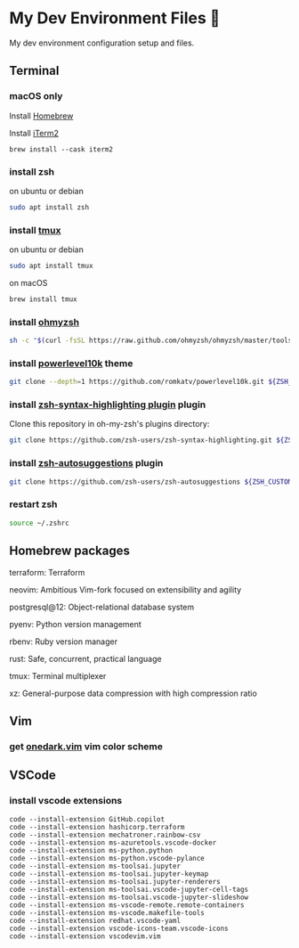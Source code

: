 # My Dev Environment Files 🚀

My dev environment configuration setup and files.

## Terminal

### macOS only

Install [Homebrew](https://docs.brew.sh/Installation)

Install [iTerm2](https://iterm2.com/)

```
brew install --cask iterm2
```

### install zsh

on ubuntu or debian

```bash
sudo apt install zsh
```

### install [tmux](https://github.com/tmux/tmux/wiki)

on ubuntu or debian

```bash
sudo apt install tmux
```

on macOS

```bash
brew install tmux
```

### install [ohmyzsh](https://ohmyz.sh/#install)

```bash
sh -c "$(curl -fsSL https://raw.github.com/ohmyzsh/ohmyzsh/master/tools/install.sh)"
```

### install [powerlevel10k](https://github.com/romkatv/powerlevel10k) theme

```bash
git clone --depth=1 https://github.com/romkatv/powerlevel10k.git ${ZSH_CUSTOM:-$HOME/.oh-my-zsh/custom}/themes/powerlevel10k
```

### install [zsh-syntax-highlighting plugin](https://github.com/zsh-users/zsh-syntax-highlighting/blob/master/INSTALL.md) plugin

Clone this repository in oh-my-zsh's plugins directory:

```bash
git clone https://github.com/zsh-users/zsh-syntax-highlighting.git ${ZSH_CUSTOM:-~/.oh-my-zsh/custom}/plugins/zsh-syntax-highlighting
```

### install [zsh-autosuggestions](https://github.com/zsh-users/zsh-autosuggestions/blob/master/INSTALL.md#oh-my-zsh) plugin

```bash
git clone https://github.com/zsh-users/zsh-autosuggestions ${ZSH_CUSTOM:-~/.oh-my-zsh/custom}/plugins/zsh-autosuggestions
```

### restart zsh

```bash
source ~/.zshrc
```

## Homebrew packages

terraform: Terraform

neovim: Ambitious Vim-fork focused on extensibility and agility

postgresql@12: Object-relational database system

pyenv: Python version management

rbenv: Ruby version manager

rust: Safe, concurrent, practical language

tmux: Terminal multiplexer

xz: General-purpose data compression with high compression ratio

## Vim

### get [onedark.vim](https://github.com/joshdick/onedark.vim) vim color scheme

## VSCode

### install vscode extensions

```
code --install-extension GitHub.copilot
code --install-extension hashicorp.terraform
code --install-extension mechatroner.rainbow-csv
code --install-extension ms-azuretools.vscode-docker
code --install-extension ms-python.python
code --install-extension ms-python.vscode-pylance
code --install-extension ms-toolsai.jupyter
code --install-extension ms-toolsai.jupyter-keymap
code --install-extension ms-toolsai.jupyter-renderers
code --install-extension ms-toolsai.vscode-jupyter-cell-tags
code --install-extension ms-toolsai.vscode-jupyter-slideshow
code --install-extension ms-vscode-remote.remote-containers
code --install-extension ms-vscode.makefile-tools
code --install-extension redhat.vscode-yaml
code --install-extension vscode-icons-team.vscode-icons
code --install-extension vscodevim.vim
```
